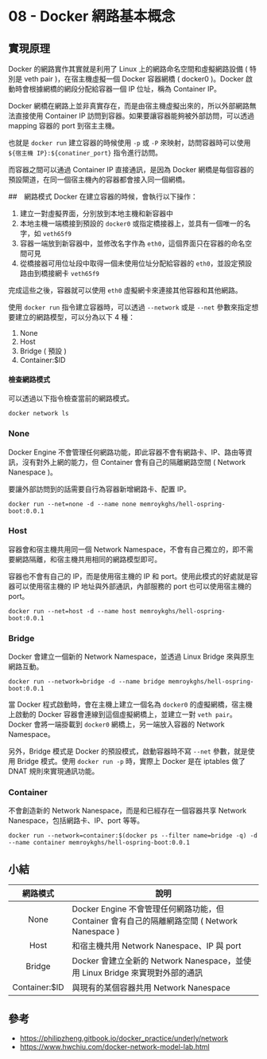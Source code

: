 # 08 - Docker 網路基本概念
## 實現原理
Docker 的網路實作其實就是利用了 Linux 上的網路命名空間和虛擬網路設備 ( 特別是 veth pair )，在宿主機虛擬一個 Docker 容器網橋 ( docker0 )。Docker 啟動時會根據網橋的網段分配給容器一個 IP 位址，稱為 Container IP。

Docker 網橋在網路上並非真實存在，而是由宿主機虛擬出來的，所以外部網路無法直接使用 Container IP 訪問到容器。如果要讓容器能夠被外部訪問，可以透過 mapping 容器的 port 到宿主主機。

也就是 `docker run` 建立容器的時候使用 `-p` 或 `-P` 來映射，訪問容器時可以使用 `${宿主機 IP}:${conatiner_port}` 指令進行訪問。

而容器之間可以通過 Container IP 直接通訊，是因為 Docker 網橋是每個容器的預設閘道，在同一個宿主機內的容器都會接入同一個網橋。

##　網路模式
Docker 在建立容器的時候，會執行以下操作：
1. 建立一對虛擬界面，分別放到本地主機和新容器中
2. 本地主機一端橋接到預設的 `docker0` 或指定橋接器上，並具有一個唯一的名字，如 `veth65f9`
3. 容器一端放到新容器中，並修改名字作為 `eth0`，這個界面只在容器的命名空間可見
4. 從橋接器可用位址段中取得一個未使用位址分配給容器的 `eth0`，並設定預設路由到橋接網卡 `veth65f9`

完成這些之後，容器就可以使用 `eth0` 虛擬網卡來連接其他容器和其他網路。

使用 `docker run` 指令建立容器時，可以透過 `--network` 或是 `--net` 參數來指定想要建立的網路模型，可以分為以下 4 種：
1. None
2. Host
3. Bridge ( 預設 )
4. Container:$ID

#### 檢查網路模式
可以透過以下指令檢查當前的網路模式。
```docker
docker network ls
```

### None
Docker Engine 不會管理任何網路功能，即此容器不會有網路卡、IP、路由等資訊，沒有對外上網的能力，但 Container 會有自己的隔離網路空間 ( Network Nanespace )。

要讓外部訪問到的話需要自行為容器新增網路卡、配置 IP。

```docker 
docker run --net=none -d --name none memroykghs/hell-ospring-boot:0.0.1
```

### Host
容器會和宿主機共用同一個 Network Namespace，不會有自己獨立的，即不需要網路隔離，和宿主機共用相同的網路模型即可。

容器也不會有自己的 IP，而是使用宿主機的 IP 和 port。使用此模式的好處就是容器可以使用宿主機的 IP 地址與外部通訊，內部服務的 port 也可以使用宿主機的 port。

```docker 
docker run --net=host -d --name host memroykghs/hell-ospring-boot:0.0.1
```

### Bridge
Docker 會建立一個新的 Network Namespace，並透過 Linux Bridge 來與原生網路互動。

```docker
docker run --network=bridge -d --name bridge memroykghs/hell-ospring-boot:0.0.1
```

當 Docker 程式啟動時，會在主機上建立一個名為 `docker0` 的虛擬網橋，宿主機上啟動的 Docker 容器會連線到這個虛擬網橋上，並建立一對 `veth pair`。Docker 會將一端掛載到 `docker0` 網橋上，另一端放入容器的 Network Namespace。

另外，Bridge 模式是 Docker 的預設模式，啟動容器時不寫 `--net` 參數，就是使用 Bridge 模式。使用 `docker run -p` 時，實際上 Docker 是在 iptables 做了 DNAT 規則來實現通訊功能。

### Container
不會創造新的 Network Nanespace，而是和已經存在一個容器共享 Network Nanespace，包括網路卡、IP、port 等等。

```docker
docker run --network=container:$(docker ps --filter name=bridge -q) -d --name container memroykghs/hell-ospring-boot:0.0.1
```

## 小結
| 網路模式 | 說明 |
| :---: | --- |
| None | Docker Engine 不會管理任何網路功能，但 Container 會有自己的隔離網路空間 ( Network Nanespace ) |
| Host | 和宿主機共用 Network Nanespace、IP 與 port |
| Bridge | Docker 會建立全新的 Network Nanespace，並使用 Linux Bridge 來實現對外部的通訊
| Container:$ID | 與現有的某個容器共用 Network Nanespace |

## 參考
* https://philipzheng.gitbook.io/docker_practice/underly/network
* https://www.hwchiu.com/docker-network-model-lab.html
